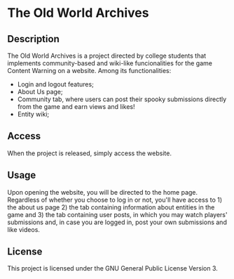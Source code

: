 # The Old World Archives


## Description
The Old World Archives is a project directed by college students that implements community-based and wiki-like funcionalities for the game Content Warning on a website. Among its functionalities:
* Login and logout features;
* About Us page;
* Community tab, where users can post their spooky submissions directly from the game and earn views and likes!
* Entity wiki;


## Access
When the project is released, simply access the website.

## Usage
Upon opening the website, you will be directed to the home page. Regardless of whether you choose to log in or not, you'll have access to 1) the about us page 2) the tab containing information about entities in the game and 3) the tab containing user posts, in which you may watch players' submissions and, in case you are logged in, post your own submissions and like videos.

## License
This project is licensed under the GNU General Public License Version 3.
